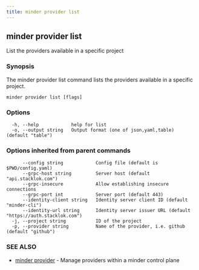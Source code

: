 ```yaml
---
title: minder provider list
---
```

## minder provider list

List the providers available in a specific project

### Synopsis

The minder provider list command lists the providers available in a specific project.

```
minder provider list [flags]
```

### Options

```
  -h, --help            help for list
  -o, --output string   Output format (one of json,yaml,table) (default "table")
```

### Options inherited from parent commands

```
      --config string            Config file (default is $PWD/config.yaml)
      --grpc-host string         Server host (default "api.stacklok.com")
      --grpc-insecure            Allow establishing insecure connections
      --grpc-port int            Server port (default 443)
      --identity-client string   Identity server client ID (default "minder-cli")
      --identity-url string      Identity server issuer URL (default "https://auth.stacklok.com")
  -j, --project string           ID of the project
  -p, --provider string          Name of the provider, i.e. github (default "github")
```

### SEE ALSO

* [minder provider](minder_provider.md)	 - Manage providers within a minder control plane

